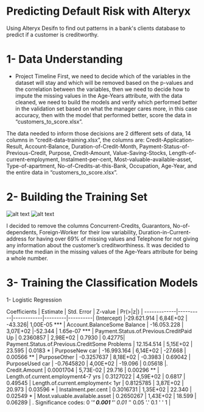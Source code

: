 # Predicting Default Risk with Alteryx
Using Alteryx Desifn to find out patterns in a bank's clients database to predict if a customer is creditworthy.

# 1- Data Understanding

- Project Timeline
First, we need to decide which of the variables in the dataset will stay and which will be removed based on the p-values and the correlation between the variables, then we need to decide how to impute the missing values in the Age-Years attribute, with the data cleaned, we need to build the models and verify which performed better in the validation set based on what the manager cares more, in this case accuracy, then with the model that performed better, score the data in “customers_to_score.xlsx”.

The data needed to inform those decisions are 2 different sets of data, 14 columns in “credit-data-training.xlsx”, the columns are: Credit-Application-Result, Account-Balance, Duration-of-Credit-Month, Payment-Status-of-Previous-Credit, Purpose, Credit-Amount, Value-Saving-Stocks, Length-of-current-employment, Instalment-per-cent, Most-valuable-available-asset, Type-of-apartment, No-of-Credits-at-this-Bank, Occupation, Age-Year, and the entire data in “customers_to_score.xlsx”.

# 2- Building the Training Set

![alt text](http://url/to/field_summary_1.png)
![alt text](http://url/to/field_summary_2.png)

I decided to remove the columns Concurrent-Credits, Guarantors, No-of-dependents, Foreign-Worker for their low variability, Duration-in-Current-address for having over 69% of missing values and Telephone for not giving any information about the customer’s creditworthiness. It was decided to impute the median in the missing values of the Age-Years attribute for being a whole number.

# 3- Training the Classification Models

1- Logistic Regression

Coefficients | Estimate | Std. Error | Z-value | Pr(>|z|) |
-------------|----------|------------|---------|----------|
(Intercept)	 |-29.621.914 |	6,84E+02 |	-43.326|	1,00E-05	*** | 
Account.BalanceSome Balance |	-16.053.228 |	3,07E+02 |-52.344 |	1.65e-07	*** |
Payment.Status.of.Previous.CreditPaid Up |	0.2360857 |	2,98E+02 |	0.7930 |	0.42775|	 
Payment.Status.of.Previous.CreditSome Problems |	12.154.514 |	5,15E+02 |	23.595 |	0.0183	* |
PurposeNew car |	-16.993.164 |	6,14E+02 |	-27.668 |	0.00566	** |
PurposeOther |	-0.3257637 |	8,18E+02 |	-0.3983 |	0.69042	 |
PurposeUsed car |	-0.7645820 |	4,00E+02 |	-19.096 |	0.05618	|.
Credit.Amount |	0.0001704 |	5,73E-02 |	29.716 |	0.00296	** |
Length.of.current.employment4-7 yrs |	0.3127022 |	4,59E+02 |	0.6817 |	0.49545	 |
Length.of.current.employment< 1yr |	0.8125785 |	3,87E+02 |	20.973 |	0.03596	* |
Instalment.per.cent |	0.3016731 |	1,35E+02 |	22.340 |	0.02549	* |
Most.valuable.available.asset |	0.2650267 |	1,43E+02 |	18.599 |	0.06289 |	.
Significance codes: 0 '***' 0.001 '**' 0.01 '*' 0.05 '.' 0.1 ' ' 1 |
